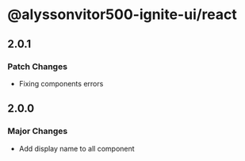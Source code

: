 # @alyssonvitor500-ignite-ui/react

## 2.0.1

### Patch Changes

- Fixing components errors

## 2.0.0

### Major Changes

- Add display name to all component

